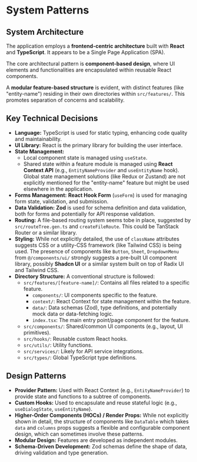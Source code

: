 # System Patterns

## System Architecture

The application employs a **frontend-centric architecture** built with **React** and **TypeScript**. It appears to be a Single Page Application (SPA).

The core architectural pattern is **component-based design**, where UI elements and functionalities are encapsulated within reusable React components.

A **modular feature-based structure** is evident, with distinct features (like "entity-name") residing in their own directories within `src/features/`. This promotes separation of concerns and scalability.

## Key Technical Decisions

*   **Language:** TypeScript is used for static typing, enhancing code quality and maintainability.
*   **UI Library:** React is the primary library for building the user interface.
*   **State Management:**
    *   Local component state is managed using `useState`.
    *   Shared state within a feature module is managed using **React Context API** (e.g., `EntityNameProvider` and `useEntityName` hook). Global state management solutions (like Redux or Zustand) are not explicitly mentioned for the "entity-name" feature but might be used elsewhere in the application.
*   **Forms Management:** **React Hook Form** (`useForm`) is used for managing form state, validation, and submission.
*   **Data Validation:** **Zod** is used for schema definition and data validation, both for forms and potentially for API response validation.
*   **Routing:** A file-based routing system seems tobe in place, suggested by `src/routeTree.gen.ts` and `createFileRoute`. This could be TanStack Router or a similar library.
*   **Styling:** While not explicitly detailed, the use of `className` attributes suggests CSS or a utility-CSS framework (like Tailwind CSS) is being used. The presence of components like `Button`, `Sheet`, `DropdownMenu` from `@/components/ui/` strongly suggests a pre-built UI component library, possibly **Shadcn UI** or a similar system built on top of Radix UI and Tailwind CSS.
*   **Directory Structure:** A conventional structure is followed:
    *   `src/features/[feature-name]/`: Contains all files related to a specific feature.
        *   `components/`: UI components specific to the feature.
        *   `context/`: React Context for state management within the feature.
        *   `data/`: Data schemas (Zod), type definitions, and potentially mock data or data-fetching logic.
        *   `index.tsx`: The main entry point/page component for the feature.
    *   `src/components/`: Shared/common UI components (e.g., layout, UI primitives).
    *   `src/hooks/`: Reusable custom React hooks.
    *   `src/utils/`: Utility functions.
    *   `src/services/`: Likely for API service integrations.
    *   `src/types/`: Global TypeScript type definitions.

## Design Patterns

*   **Provider Pattern:** Used with React Context (e.g., `EntityNameProvider`) to provide state and functions to a subtree of components.
*   **Custom Hooks:** Used to encapsulate and reuse stateful logic (e.g., `useDialogState`, `useEntityName`).
*   **Higher-Order Components (HOCs) / Render Props:** While not explicitly shown in detail, the structure of components like `DataTable` which takes `data` and `columns` props suggests a flexible and configurable component design, which can sometimes involve these patterns.
*   **Modular Design:** Features are developed as independent modules.
*   **Schema-Driven Development:** Zod schemas define the shape of data, driving validation and type generation.
